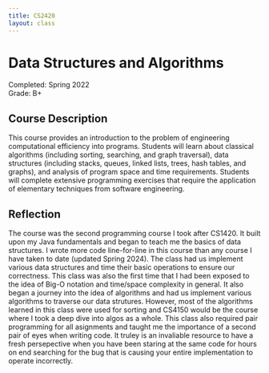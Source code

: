 ```yaml
---
title: CS2420
layout: class
---
```

# Data Structures and Algorithms
Completed: Spring 2022  
Grade: B+
## Course Description
This course provides an introduction to the problem of engineering computational efficiency into programs. Students will learn about classical algorithms (including sorting, searching, and graph traversal), data structures (including stacks, queues, linked lists, trees, hash tables, and graphs), and analysis of program space and time requirements. Students will complete extensive programming exercises that require the application of elementary techniques from software engineering.
## Reflection
The course was the second programming course I took after CS1420. It built upon my Java fundamentals and began to teach me the basics of data structures. I wrote more code line-for-line in this course than any course I have taken to date (updated Spring 2024). The class had us implement various data structures and time their basic operations to ensure our correctness. This class was also the first time that I had been exposed to the idea of Big-O notation and time/space complexity in general. It also began a journey into the idea of algorithms and had us implement various algorithms to traverse our data strutures. However, most of the algorithms learned in this class were used for sorting and CS4150 would be the course where I took a deep dive into algos as a whole. This class also required pair programming for all asignments and taught me the importance of a second pair of eyes when writing code. It truley is an invaliable resource to have a fresh persepective when you have been staring at the same code for hours on end searching for the bug that is causing your entire implementation to operate incorrectly.
